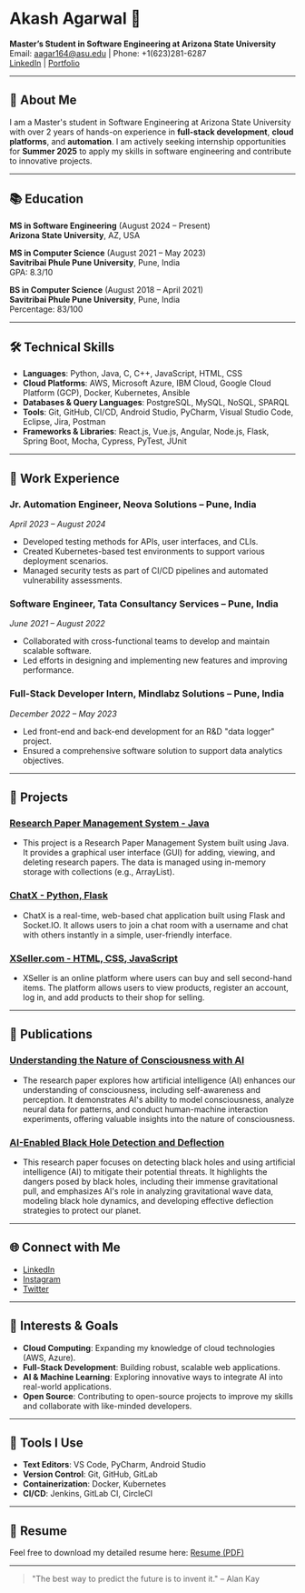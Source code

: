 # Akash Agarwal 👋

**Master’s Student in Software Engineering at Arizona State University**  
Email: [aagar164@asu.edu](mailto:aagar164@asu.edu) | Phone: +1(623)281-6287  
[LinkedIn](https://linkedin.com/in/akash-agarwal2908) | [Portfolio](https://akash-agarwal-x.github.io/)

---

## 🔎 About Me

I am a Master's student in Software Engineering at Arizona State University with over 2 years of hands-on experience in **full-stack development**, **cloud platforms**, and **automation**. I am actively seeking internship opportunities for **Summer 2025** to apply my skills in software engineering and contribute to innovative projects.

---

## 📚 Education

**MS in Software Engineering**  (August 2024 – Present)  
**Arizona State University**, AZ, USA  

**MS in Computer Science**  (August 2021 – May 2023)  
**Savitribai Phule Pune University**, Pune, India  
GPA: 8.3/10

**BS in Computer Science**  (August 2018 – April 2021)  
**Savitribai Phule Pune University**, Pune, India  
Percentage: 83/100

---

## 🛠 Technical Skills

- **Languages**: Python, Java, C, C++, JavaScript, HTML, CSS
- **Cloud Platforms**: AWS, Microsoft Azure, IBM Cloud, Google Cloud Platform (GCP), Docker, Kubernetes, Ansible
- **Databases & Query Languages**: PostgreSQL, MySQL, NoSQL, SPARQL
- **Tools**: Git, GitHub, CI/CD, Android Studio, PyCharm, Visual Studio Code, Eclipse, Jira, Postman
- **Frameworks & Libraries**: React.js, Vue.js, Angular, Node.js, Flask, Spring Boot, Mocha, Cypress, PyTest, JUnit

---

## 💼 Work Experience

### **Jr. Automation Engineer**, Neova Solutions – Pune, India  
_April 2023 – August 2024_
- Developed testing methods for APIs, user interfaces, and CLIs.
- Created Kubernetes-based test environments to support various deployment scenarios.
- Managed security tests as part of CI/CD pipelines and automated vulnerability assessments.

### **Software Engineer**, Tata Consultancy Services – Pune, India  
_June 2021 – August 2022_
- Collaborated with cross-functional teams to develop and maintain scalable software.
- Led efforts in designing and implementing new features and improving performance.

### **Full-Stack Developer Intern**, Mindlabz Solutions – Pune, India  
_December 2022 – May 2023_
- Led front-end and back-end development for an R&D "data logger" project.
- Ensured a comprehensive software solution to support data analytics objectives.

---

## 🚀 Projects

### **[Research Paper Management System - Java](https://github.com/Akash-Agarwal-X/Research-Paper-Management-System.git)**
- This project is a Research Paper Management System built using Java. It provides a graphical user interface (GUI) for adding, viewing, and deleting research papers. The data is managed using in-memory storage with collections (e.g., ArrayList).

### **[ChatX - Python, Flask](https://github.com/Akash-Agarwal-X/ChatX.git)**
- ChatX is a real-time, web-based chat application built using Flask and Socket.IO. It allows users to join a chat room with a username and chat with others instantly in a simple, user-friendly interface.

### **[XSeller.com - HTML, CSS, JavaScript](https://github.com/Akash-Agarwal-X/X-Seller.git)**
- XSeller is an online platform where users can buy and sell second-hand items. The platform allows users to view products, register an account, log in, and add products to their shop for selling.
---

## 📄 Publications

### **[Understanding the Nature of Consciousness with AI](https://www.irjet.net/archives/V10/i8/IRJET-V10I843.pdf)**
- The research paper explores how artificial intelligence (AI) enhances our understanding of consciousness, including self-awareness and perception. It demonstrates AI's ability to model consciousness, analyze neural data for patterns, and conduct human-machine interaction experiments, offering valuable insights into the nature of consciousness.

### **[AI-Enabled Black Hole Detection and Deflection](https://www.irjet.net/archives/V10/i9/IRJET-V10I924.pdf)**
- This research paper focuses on detecting black holes and using artificial intelligence (AI) to mitigate their potential threats. It highlights the dangers posed by black holes, including their immense gravitational pull, and emphasizes AI's role in analyzing gravitational wave data, modeling black hole dynamics, and developing effective deflection strategies to protect our planet.

---

## 🌐 Connect with Me

- [LinkedIn](https://www.linkedin.com/in/akash-agarwal2908)
- [Instagram](https://www.instagram.com/akashagarwal2908)
- [Twitter](https://twitter.com/@Akash290800)

---

## 🎯 Interests & Goals

- **Cloud Computing**: Expanding my knowledge of cloud technologies (AWS, Azure).
- **Full-Stack Development**: Building robust, scalable web applications.
- **AI & Machine Learning**: Exploring innovative ways to integrate AI into real-world applications.
- **Open Source**: Contributing to open-source projects to improve my skills and collaborate with like-minded developers.

---

## 🔧 Tools I Use

- **Text Editors**: VS Code, PyCharm, Android Studio
- **Version Control**: Git, GitHub, GitLab
- **Containerization**: Docker, Kubernetes
- **CI/CD**: Jenkins, GitLab CI, CircleCI

---

## 📜 Resume

Feel free to download my detailed resume here: [Resume (PDF)](https://akash-agarwal-x.github.io/static/media/Akash_Agarwal-Resume.785e74b685031cbfa399.pdf)

---

> "The best way to predict the future is to invent it." – Alan Kay

